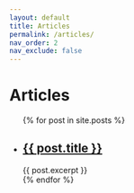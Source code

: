 ```yaml
---
layout: default
title: Articles
permalink: /articles/
nav_order: 2
nav_exclude: false
---
```


<h1>Articles</h1>

<ul>
  {% for post in site.posts %}
    <li>
      <h2><a href="{{ post.url }}">{{ post.title }}</a></h2>
      {{ post.excerpt }}
    </li>
  {% endfor %}
</ul>
